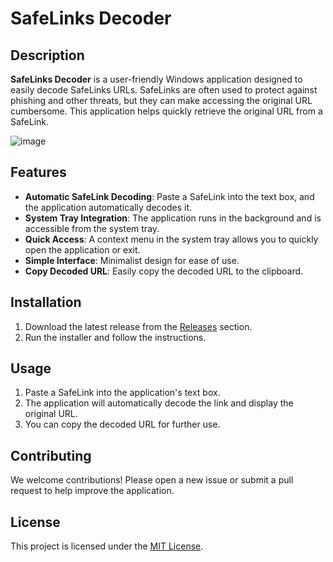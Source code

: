 # SafeLinks Decoder

## Description
**SafeLinks Decoder** is a user-friendly Windows application designed to easily decode SafeLinks URLs. SafeLinks are often used to protect against phishing and other threats, but they can make accessing the original URL cumbersome. This application helps quickly retrieve the original URL from a SafeLink.

![image](https://github.com/user-attachments/assets/cca8aa3d-c2c2-4712-8900-e138905bb900)


## Features
- **Automatic SafeLink Decoding**: Paste a SafeLink into the text box, and the application automatically decodes it.
- **System Tray Integration**: The application runs in the background and is accessible from the system tray.
- **Quick Access**: A context menu in the system tray allows you to quickly open the application or exit.
- **Simple Interface**: Minimalist design for ease of use.
- **Copy Decoded URL**: Easily copy the decoded URL to the clipboard.

## Installation
1. Download the latest release from the [Releases](https://github.com/Daymond1/SafeLinks-Decoder/releases/tag/installer) section.
2. Run the installer and follow the instructions.

## Usage
1. Paste a SafeLink into the application's text box.
2. The application will automatically decode the link and display the original URL.
3. You can copy the decoded URL for further use.

## Contributing
We welcome contributions! Please open a new issue or submit a pull request to help improve the application.

## License
This project is licensed under the [MIT License](https://opensource.org/licenses/MIT).
